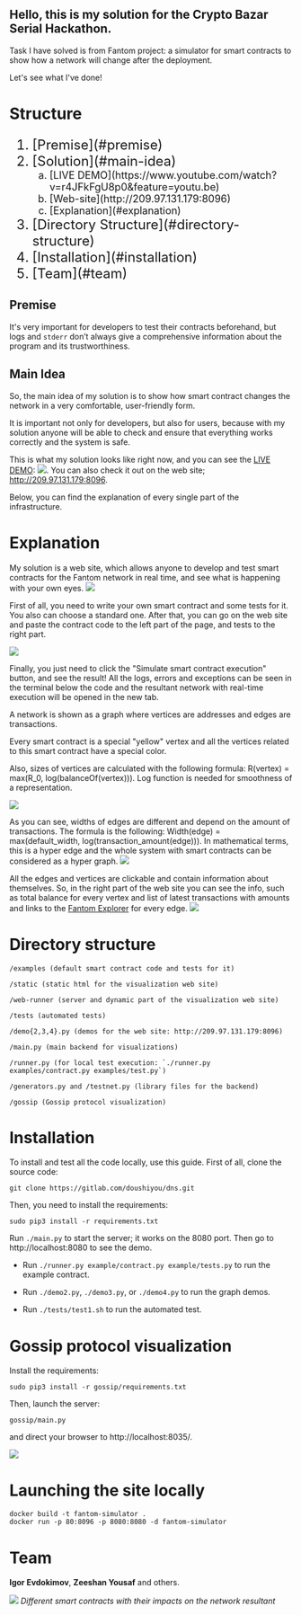 ## Hello, this is my solution for the Crypto Bazar Serial Hackathon.
Task I have solved is from Fantom project: a simulator for smart contracts to show how a network will change after the deployment.

Let's see what I've done!

# Structure

<ol type="1" style="font-size: x-large;">
<li> [Premise](#premise)
<li> [Solution](#main-idea)
<ol type="a" style="font-size: large;">
  <li> [LIVE DEMO](https://www.youtube.com/watch?v=r4JFkFgU8p0&feature=youtu.be)
  <li> [Web-site](http://209.97.131.179:8096)
  <li> [Explanation](#explanation)
</ol>
<li> [Directory Structure](#directory-structure)
<li> [Installation](#installation)
<li> [Team](#team)
</ol>

## Premise
It's very important for developers to test their contracts beforehand, but logs and `stderr` don’t always give a comprehensive information about the program and its trustworthiness.

## Main Idea
So, the main idea of my solution is to show how smart contract changes the network in a very comfortable, user-friendly form.

It is important not only for developers, but also for users, because with my solution anyone will be able to check and ensure that everything works correctly and the system is safe.

This is what my solution looks like right now, and you can see the <a href="https://youtu.be/r4JFkFgU8p0">LIVE DEMO</a>:
<img src="img/MainPicture.png">.
You can also check it out on the web site; <a href="http://209.97.131.179:8096">http://209.97.131.179:8096</a>.

Below, you can find the explanation of every single part of the infrastructure.

# Explanation
My solution is a web site, which allows anyone to develop and test smart contracts for the Fantom network in real time, and see what is happening with your own eyes.
<img src="img/WholeSchema.png">

First of all, you need to write your own smart contract and some tests for it. You also can choose a standard one. After that, you can go on the web site and paste the contract code to the left part of the page, and tests to the right part.

<img src="img/CodeTestPage.png">

Finally, you just need to click the "Simulate smart contract execution" button, and see the result! All the logs, errors and exceptions can be seen in the terminal below the code and the resultant network with real-time execution will be opened in the new tab.

A network is shown as a graph where vertices are addresses and edges are transactions.

Every smart contract is a special "yellow" vertex and all the vertices related to this smart contract have a special color.

Also, sizes of vertices are calculated with the following formula: R(vertex) = max(R_0, log(balanceOf(vertex))). Log function is needed for smoothness of a representation.

<img src="img/SingleSmartContract.png">

As you can see, widths of edges are different and depend on the amount of transactions. The formula is the following: Width(edge) = max(default_width, log(transaction_amount(edge))). In mathematical terms, this is a hyper edge and the whole system with smart contracts can be considered as a hyper graph.
<img src="/img/Transactions.png">

All the edges and vertices are clickable and contain information about themselves. So, in the right part of the web site you can see the info, such as total balance for every vertex and list of latest transactions with amounts and links to the <a href="https://explorer.fantom.foundation">Fantom Explorer</a> for every edge.
<img src="/img/AddressInfo.png">

# Directory structure

    /examples (default smart contract code and tests for it)

    /static (static html for the visualization web site)

    /web-runner (server and dynamic part of the visualization web site)

    /tests (automated tests)

    /demo{2,3,4}.py (demos for the web site: http://209.97.131.179:8096)

    /main.py (main backend for visualizations)

    /runner.py (for local test execution: `./runner.py examples/contract.py examples/test.py`)

    /generators.py and /testnet.py (library files for the backend)

    /gossip (Gossip protocol visualization)

# Installation
To install and test all the code locally, use this guide.
First of all, clone the source code:
```
git clone https://gitlab.com/doushiyou/dns.git
```
Then, you need to install the requirements:

```
sudo pip3 install -r requirements.txt
```

Run `./main.py` to start the server; it works on the 8080 port. Then go to http://localhost:8080 to see the demo.

* Run `./runner.py example/contract.py example/tests.py` to run the example contract.

* Run `./demo2.py`, `./demo3.py`, or `./demo4.py` to run the graph demos.

* Run `./tests/test1.sh` to run the automated test.

# Gossip protocol visualization
Install the requirements:

```
sudo pip3 install -r gossip/requirements.txt
```
Then, launch the server:
```
gossip/main.py
```
and direct your browser to http://localhost:8035/.

<img src="/img/Gossip1.png">

# Launching the site locally
```
docker build -t fantom-simulator .
docker run -p 80:8096 -p 8080:8080 -d fantom-simulator
```

# Team
<b>Igor Evdokimov</b>, <b>Zeeshan Yousaf</b> and others.

<img src="/img/Fin.png">
<i>Different smart contracts with their impacts on the network resultant</i>
